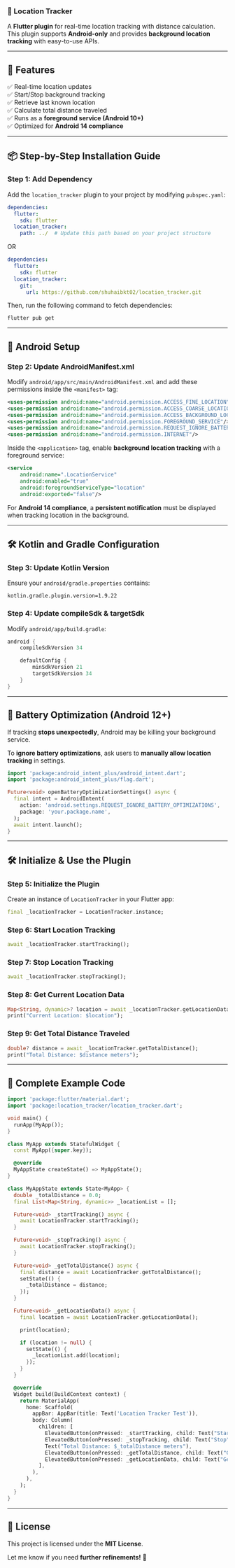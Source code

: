 ### **📍 Location Tracker**  

A **Flutter plugin** for real-time location tracking with distance calculation. This plugin supports **Android-only** and provides **background location tracking** with easy-to-use APIs.  

---

## **🚀 Features**  

✅ Real-time location updates  
✅ Start/Stop background tracking  
✅ Retrieve last known location  
✅ Calculate total distance traveled  
✅ Runs as a **foreground service (Android 10+)**  
✅ Optimized for **Android 14 compliance**  

---

## **📦 Step-by-Step Installation Guide**  

### **Step 1: Add Dependency**  

Add the `location_tracker` plugin to your project by modifying `pubspec.yaml`:  

```yaml
dependencies:
  flutter:
    sdk: flutter
  location_tracker:
    path: ../  # Update this path based on your project structure
```
OR

```yaml
dependencies:
  flutter:
    sdk: flutter
  location_tracker:
    git:
      url: https://github.com/shuhaibkt02/location_tracker.git
```


Then, run the following command to fetch dependencies:  

```sh
flutter pub get
```  

---

## **🔑 Android Setup**  

### **Step 2: Update AndroidManifest.xml**  

Modify `android/app/src/main/AndroidManifest.xml` and add these permissions inside the `<manifest>` tag:  

```xml
<uses-permission android:name="android.permission.ACCESS_FINE_LOCATION"/>
<uses-permission android:name="android.permission.ACCESS_COARSE_LOCATION"/>
<uses-permission android:name="android.permission.ACCESS_BACKGROUND_LOCATION"/>
<uses-permission android:name="android.permission.FOREGROUND_SERVICE"/>
<uses-permission android:name="android.permission.REQUEST_IGNORE_BATTERY_OPTIMIZATIONS"/>
<uses-permission android:name="android.permission.INTERNET"/>
```  

Inside the `<application>` tag, enable **background location tracking** with a foreground service:  

```xml
<service
    android:name=".LocationService"
    android:enabled="true"
    android:foregroundServiceType="location"
    android:exported="false"/>
```  

For **Android 14 compliance**, a **persistent notification** must be displayed when tracking location in the background.  

---

## **🛠️ Kotlin and Gradle Configuration**  

### **Step 3: Update Kotlin Version**  

Ensure your `android/gradle.properties` contains:  

```properties
kotlin.gradle.plugin.version=1.9.22
```  

### **Step 4: Update compileSdk & targetSdk**  

Modify `android/app/build.gradle`:  

```gradle
android {
    compileSdkVersion 34

    defaultConfig {
        minSdkVersion 21
        targetSdkVersion 34
    }
}
```  

---

## **🔧 Battery Optimization (Android 12+)**  

If tracking **stops unexpectedly**, Android may be killing your background service.  

To **ignore battery optimizations**, ask users to **manually allow location tracking** in settings.  

```dart
import 'package:android_intent_plus/android_intent.dart';
import 'package:android_intent_plus/flag.dart';

Future<void> openBatteryOptimizationSettings() async {
  final intent = AndroidIntent(
    action: 'android.settings.REQUEST_IGNORE_BATTERY_OPTIMIZATIONS',
    package: 'your.package.name',
  );
  await intent.launch();
}
```  

---

## **🛠️ Initialize & Use the Plugin**  

### **Step 5: Initialize the Plugin**  

Create an instance of `LocationTracker` in your Flutter app:  

```dart
final _locationTracker = LocationTracker.instance;
```  

### **Step 6: Start Location Tracking**  

```dart
await _locationTracker.startTracking();
```  

### **Step 7: Stop Location Tracking**  

```dart
await _locationTracker.stopTracking();
```  

### **Step 8: Get Current Location Data**  

```dart
Map<String, dynamic>? location = await _locationTracker.getLocationData();
print("Current Location: $location");
```  

### **Step 9: Get Total Distance Traveled**  

```dart
double? distance = await _locationTracker.getTotalDistance();
print("Total Distance: $distance meters");
```  

---

## **📌 Complete Example Code**  

```dart
import 'package:flutter/material.dart';
import 'package:location_tracker/location_tracker.dart';

void main() {
  runApp(MyApp());
}

class MyApp extends StatefulWidget {
  const MyApp({super.key});

  @override
  MyAppState createState() => MyAppState();
}

class MyAppState extends State<MyApp> {
  double _totalDistance = 0.0;
  final List<Map<String, dynamic>> _locationList = [];

  Future<void> _startTracking() async {
    await LocationTracker.startTracking();
  }

  Future<void> _stopTracking() async {
    await LocationTracker.stopTracking();
  }

  Future<void> _getTotalDistance() async {
    final distance = await LocationTracker.getTotalDistance();
    setState(() {
      _totalDistance = distance;
    });
  }

  Future<void> _getLocationData() async {
    final location = await LocationTracker.getLocationData();

    print(location);

    if (location != null) {
      setState(() {
        _locationList.add(location);
      });
    }
  }

  @override
  Widget build(BuildContext context) {
    return MaterialApp(
      home: Scaffold(
        appBar: AppBar(title: Text('Location Tracker Test')),
        body: Column(
          children: [
            ElevatedButton(onPressed: _startTracking, child: Text("Start")),
            ElevatedButton(onPressed: _stopTracking, child: Text("Stop")),
            Text("Total Distance: $_totalDistance meters"),
            ElevatedButton(onPressed: _getTotalDistance, child: Text("Get Distance")),
            ElevatedButton(onPressed: _getLocationData, child: Text("Get Location")),
          ],
        ),
      ),
    );
  }
}
```  

---

## **💼 License**  

This project is licensed under the **MIT License**.  

Let me know if you need **further refinements!** 🚀

